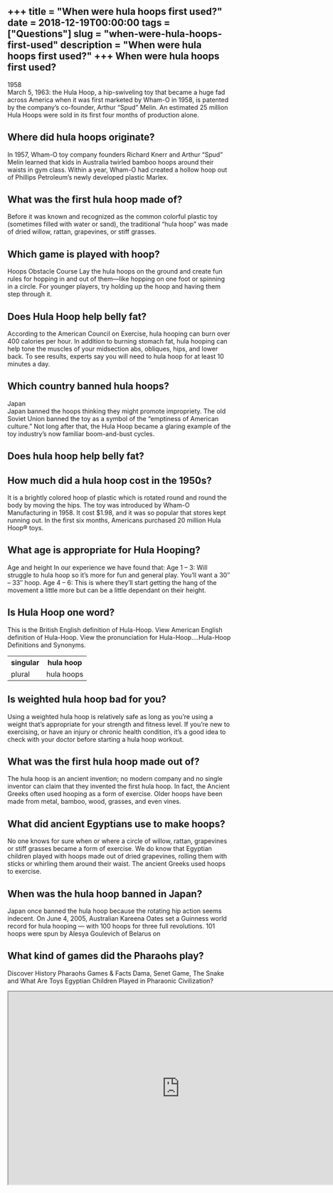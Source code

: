 +++
title = "When were hula hoops first used?"
date = 2018-12-19T00:00:00
tags = ["Questions"]
slug = "when-were-hula-hoops-first-used"
description = "When were hula hoops first used?"
+++
When were hula hoops first used?
--------------------------------

1958  
March 5, 1963: the Hula Hoop, a hip-swiveling toy that became a huge fad across America when it was first marketed by Wham-O in 1958, is patented by the company’s co-founder, Arthur “Spud” Melin. An estimated 25 million Hula Hoops were sold in its first four months of production alone.

Where did hula hoops originate?
-------------------------------

In 1957, Wham-O toy company founders Richard Knerr and Arthur “Spud” Melin learned that kids in Australia twirled bamboo hoops around their waists in gym class. Within a year, Wham-O had created a hollow hoop out of Phillips Petroleum’s newly developed plastic Marlex.

What was the first hula hoop made of?
-------------------------------------

Before it was known and recognized as the common colorful plastic toy (sometimes filled with water or sand), the traditional “hula hoop” was made of dried willow, rattan, grapevines, or stiff grasses.

Which game is played with hoop?
-------------------------------

Hoops Obstacle Course Lay the hula hoops on the ground and create fun rules for hopping in and out of them—like hopping on one foot or spinning in a circle. For younger players, try holding up the hoop and having them step through it.

Does Hula Hoop help belly fat?
------------------------------

According to the American Council on Exercise, hula hooping can burn over 400 calories per hour. In addition to burning stomach fat, hula hooping can help tone the muscles of your midsection abs, obliques, hips, and lower back. To see results, experts say you will need to hula hoop for at least 10 minutes a day.

Which country banned hula hoops?
--------------------------------

Japan  
Japan banned the hoops thinking they might promote impropriety. The old Soviet Union banned the toy as a symbol of the “emptiness of American culture.” Not long after that, the Hula Hoop became a glaring example of the toy industry’s now familiar boom-and-bust cycles.

Does hula hoop help belly fat?
------------------------------

How much did a hula hoop cost in the 1950s?
-------------------------------------------

It is a brightly colored hoop of plastic which is rotated round and round the body by moving the hips. The toy was introduced by Wham-O Manufacturing in 1958. It cost $1.98, and it was so popular that stores kept running out. In the first six months, Americans purchased 20 million Hula Hoop® toys.

What age is appropriate for Hula Hooping?
-----------------------------------------

Age and height In our experience we have found that: Age 1 – 3: Will struggle to hula hoop so it’s more for fun and general play. You’ll want a 30″ – 33″ hoop. Age 4 – 6: This is where they’ll start getting the hang of the movement a little more but can be a little dependant on their height.

Is Hula Hoop one word?
----------------------

This is the British English definition of Hula-Hoop. View American English definition of Hula-Hoop. View the pronunciation for Hula-Hoop….Hula-Hoop ​Definitions and Synonyms.

<table><tr><th>singular</th><th>hula hoop</th></tr><tr><td>plural</td><td>hula hoops</td></tr></table>

Is weighted hula hoop bad for you?
----------------------------------

Using a weighted hula hoop is relatively safe as long as you’re using a weight that’s appropriate for your strength and fitness level. If you’re new to exercising, or have an injury or chronic health condition, it’s a good idea to check with your doctor before starting a hula hoop workout.

What was the first hula hoop made out of?
-----------------------------------------

The hula hoop is an ancient invention; no modern company and no single inventor can claim that they invented the first hula hoop. In fact, the Ancient Greeks often used hooping as a form of exercise. Older hoops have been made from metal, bamboo, wood, grasses, and even vines.

What did ancient Egyptians use to make hoops?
---------------------------------------------

No one knows for sure when or where a circle of willow, rattan, grapevines or stiff grasses became a form of exercise. We do know that Egyptian children played with hoops made out of dried grapevines, rolling them with sticks or whirling them around their waist. The ancient Greeks used hoops to exercise.

When was the hula hoop banned in Japan?
---------------------------------------

Japan once banned the hula hoop because the rotating hip action seems indecent. On June 4, 2005, Australian Kareena Oates set a Guinness world record for hula hooping — with 100 hoops for three full revolutions. 101 hoops were spun by Alesya Goulevich of Belarus on

What kind of games did the Pharaohs play?
-----------------------------------------

Discover History Pharaohs Games &amp; Facts Dama, Senet Game, The Snake and What Are Toys Egyptian Children Played in Pharaonic Civilization?

<iframe allow="accelerometer; autoplay; clipboard-write; encrypted-media; gyroscope; picture-in-picture" allowfullscreen="" class="__youtube_prefs__  epyt-is-override  no-lazyload" data-no-lazy="1" data-origheight="433" data-origwidth="770" data-skipgform_ajax_framebjll="" height="433" id="_ytid_22268" loading="lazy" src="https://www.youtube.com/embed/hwSSgihftU8?enablejsapi=1&autoplay=0&cc_load_policy=0&cc_lang_pref=&iv_load_policy=1&loop=0&modestbranding=0&rel=1&fs=1&playsinline=0&autohide=2&theme=dark&color=red&controls=1&" title="YouTube player" width="770"></iframe>